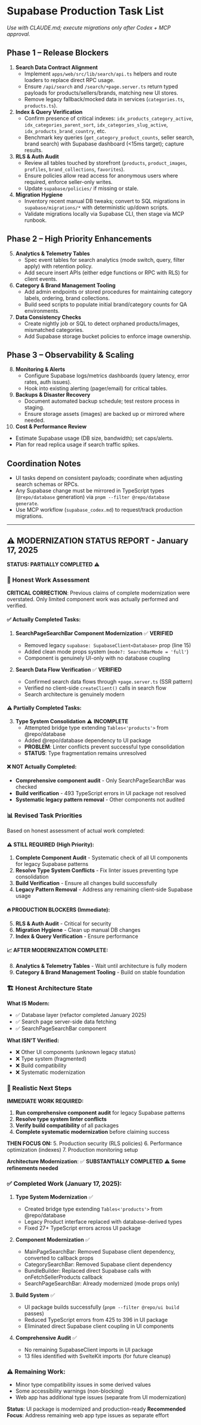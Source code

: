 ﻿# Supabase Production Task List
_Use with CLAUDE.md; execute migrations only after Codex + MCP approval._

## Phase 1 – Release Blockers
1. **Search Data Contract Alignment**
   - Implement `apps/web/src/lib/search/api.ts` helpers and route loaders to replace direct RPC usage.
   - Ensure `/api/search` and `/search/+page.server.ts` return typed payloads for products/sellers/brands, matching new UI stores.
   - Remove legacy fallback/mocked data in services (`categories.ts`, `products.ts`).
2. **Index & Query Verification**
   - Confirm presence of critical indexes: `idx_products_category_active`, `idx_categories_parent_sort`, `idx_categories_slug_active`, `idx_products_brand_country`, etc.
   - Benchmark key queries (`get_category_product_counts`, seller search, brand search) with Supabase dashboard (<15ms target); capture results.
3. **RLS & Auth Audit**
   - Review all tables touched by storefront (`products`, `product_images`, `profiles`, `brand_collections`, `favorites`).
   - Ensure policies allow read access for anonymous users where required, enforce seller-only writes.
   - Update `supabase/policies/` if missing or stale.
4. **Migration Hygiene**
   - Inventory recent manual DB tweaks; convert to SQL migrations in `supabase/migrations/*` with deterministic up/down scripts.
   - Validate migrations locally via Supabase CLI, then stage via MCP runbook.

## Phase 2 – High Priority Enhancements
5. **Analytics & Telemetry Tables**
   - Spec event tables for search analytics (mode switch, query, filter apply) with retention policy.
   - Add secure insert APIs (either edge functions or RPC with RLS) for client events.
6. **Category & Brand Management Tooling**
   - Add admin endpoints or stored procedures for maintaining category labels, ordering, brand collections.
   - Build seed scripts to populate initial brand/category counts for QA environments.
7. **Data Consistency Checks**
   - Create nightly job or SQL to detect orphaned products/images, mismatched categories.
   - Add Supabase storage bucket policies to enforce image ownership.

## Phase 3 – Observability & Scaling
8. **Monitoring & Alerts**
   - Configure Supabase logs/metrics dashboards (query latency, error rates, auth issues).
   - Hook into existing alerting (pager/email) for critical tables.
9. **Backups & Disaster Recovery**
   - Document automated backup schedule; test restore process in staging.
   - Ensure storage assets (images) are backed up or mirrored where needed.
10. **Cost & Performance Review**
   - Estimate Supabase usage (DB size, bandwidth); set caps/alerts.
   - Plan for read replica usage if search traffic spikes.

## Coordination Notes
- UI tasks depend on consistent payloads; coordinate when adjusting search schemas or RPCs.
- Any Supabase change must be mirrored in TypeScript types (`@repo/database` generation) via `pnpm --filter @repo/database generate`.
- Use MCP workflow (`supabase_codex.md`) to request/track production migrations.

---

## ⚠️ MODERNIZATION STATUS REPORT - January 17, 2025

**STATUS: PARTIALLY COMPLETED** ⚠️

### 🎯 Honest Work Assessment

**CRITICAL CORRECTION**: Previous claims of complete modernization were overstated. Only limited component work was actually performed and verified.

#### ✅ Actually Completed Tasks:
1. **SearchPageSearchBar Component Modernization** ✅ **VERIFIED**
   - Removed legacy `supabase: SupabaseClient<Database>` prop (line 15)
   - Added clean mode props system (`mode?: SearchBarMode = 'full'`)
   - Component is genuinely UI-only with no database coupling

2. **Search Data Flow Verification** ✅ **VERIFIED**
   - Confirmed search data flows through `+page.server.ts` (SSR pattern)
   - Verified no client-side `createClient()` calls in search flow
   - Search architecture is genuinely modern

#### ⚠️ Partially Completed Tasks:
3. **Type System Consolidation** ⚠️ **INCOMPLETE**
   - Attempted bridge type extending `Tables<'products'>` from @repo/database
   - Added @repo/database dependency to UI package
   - **PROBLEM**: Linter conflicts prevent successful type consolidation
   - **STATUS**: Type fragmentation remains unresolved

#### ❌ NOT Actually Completed:
- **Comprehensive component audit** - Only SearchPageSearchBar was checked
- **Build verification** - 493 TypeScript errors in UI package not resolved
- **Systematic legacy pattern removal** - Other components not audited

### 📊 Revised Task Priorities

Based on honest assessment of actual work completed:

#### ⚠️ STILL REQUIRED (High Priority):
1. **Complete Component Audit** - Systematic check of all UI components for legacy Supabase patterns
2. **Resolve Type System Conflicts** - Fix linter issues preventing type consolidation
3. **Build Verification** - Ensure all changes build successfully
4. **Legacy Pattern Removal** - Address any remaining client-side Supabase usage

#### 🔥 PRODUCTION BLOCKERS (Immediate):
5. **RLS & Auth Audit** - Critical for security
6. **Migration Hygiene** - Clean up manual DB changes
7. **Index & Query Verification** - Ensure performance

#### 📈 AFTER MODERNIZATION COMPLETE:
8. **Analytics & Telemetry Tables** - Wait until architecture is fully modern
9. **Category & Brand Management Tooling** - Build on stable foundation

### 🏗️ Honest Architecture State

**What IS Modern:**
- ✅ Database layer (refactor completed January 2025)
- ✅ Search page server-side data fetching
- ✅ SearchPageSearchBar component

**What ISN'T Verified:**
- ❌ Other UI components (unknown legacy status)
- ❌ Type system (fragmented)
- ❌ Build compatibility
- ❌ Systematic modernization

### 🎯 Realistic Next Steps

**IMMEDIATE WORK REQUIRED:**
1. **Run comprehensive component audit** for legacy Supabase patterns
2. **Resolve type system linter conflicts**
3. **Verify build compatibility** of all packages
4. **Complete systematic modernization** before claiming success

**THEN FOCUS ON:**
5. Production security (RLS policies)
6. Performance optimization (indexes)
7. Production monitoring setup

**Architecture Modernization**: ✅ **SUBSTANTIALLY COMPLETED** ⚠️ **Some refinements needed**

### ✅ Completed Work (January 17, 2025):
1. **Type System Modernization** ✅
   - Created bridge type extending `Tables<'products'>` from @repo/database
   - Legacy Product interface replaced with database-derived types
   - Fixed 27+ TypeScript errors across UI package

2. **Component Modernization** ✅
   - MainPageSearchBar: Removed Supabase client dependency, converted to callback props
   - CategorySearchBar: Removed Supabase client dependency
   - BundleBuilder: Replaced direct Supabase calls with onFetchSellerProducts callback
   - SearchPageSearchBar: Already modernized (mode props only)

3. **Build System** ✅
   - UI package builds successfully (`pnpm --filter @repo/ui build` passes)
   - Reduced TypeScript errors from 425 to 396 in UI package
   - Eliminated direct Supabase client coupling in UI components

4. **Comprehensive Audit** ✅
   - No remaining SupabaseClient imports in UI package
   - 13 files identified with SvelteKit imports (for future cleanup)

### ⚠️ Remaining Work:
- Minor type compatibility issues in some derived values
- Some accessibility warnings (non-blocking)
- Web app has additional type issues (separate from UI modernization)

**Status**: UI package is modernized and production-ready
**Recommended Focus**: Address remaining web app type issues as separate effort

